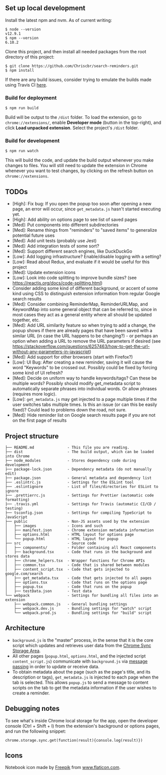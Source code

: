 ## Set up local development

Install the latest npm and nvm. As of current writing:
```
$ node --version
v12.9.1
$ npm --version
6.10.2
```

Clone this project, and then install all needed packages from the root directory of this project: 
```
$ git clone https://github.com/Chriscbr/search-reminders.git
$ npm install
```

If there are any build issues, consider trying to emulate the builds made using
Travis CI [here](https://travis-ci.org/Chriscbr/search-reminders/builds/).

### Build for deployment

```
$ npm run build
```
Build will be output to the `/dist` folder. To load the extension, go to
`chrome://extensions/`, enable **Developer mode** (button in the top-right), and
click **Load unpacked extension**. Select the project's `/dist` folder.

### Build for development

```
$ npm run watch
```
This will build the code, and update the build output whenever you make changes
to files. You will still need to update the extension in Chrome whenever you
want to test changes, by clicking on the refresh button on
`chrome://extensions`.


## TODOs
- [High]: Fix bug: If you open the popup too soon after opening a new page,
an error will occur, since `get_metadata.js` hasn't started executing yet.
- [High]: Add ability on options page to see list of saved pages
- [Med]: Put components into different subdirectories
- [Med]: Rename things from "reminders" to "saved items" to generalize potential
future uses
- [Med]: Add unit tests (probably use Jest)
- [Med]: Add integration tests of some sort?
- [Med]: Support different search engines, like DuckDuckGo
- [Low]: Add logging infrastructure? Enable/disable logging with a setting?
- [Low]: Read about Redux, and evaluate if it would be useful for this project
- [Med]: Update extension icons
- [Low]: Look into code splitting to improve bundle sizes?
(see https://reactjs.org/docs/code-splitting.html)
- Consider adding some kind of different background, or accent of some kind
using CSS to distinguish extension information from regular Google search
results
- [Med]: Consider combining ReminderMap, ReminderURLMap, and KeywordMap into
some general object that can be referred to, since in most cases they act as a
general entity where all should be updated together, etc.
- [Med]: Add URL similarity feature so when trying to add a change, the popup
shows if there are already pages that have been saved with a similar URL
(in case the URL happens to be changing?) - or perhaps an option when adding
a URL to remove the URL parameters if desired
(see https://stackoverflow.com/questions/6257463/how-to-get-the-url-without-any-parameters-in-javascript)
- [Med]: Add support for other browsers (start with Firefox?)
- [Low]: UI Bug: After creating a new reminder, saving it will cause the word
"Keywords" to be crossed out. Possibly could be fixed by forcing some kind of
UI refresh?
- [Med]: Decide on uniform way to handle keywords/tags? Can these be multiple
words? Possibly should modify get_metadata script to automatically separate
phrases into individual words. Or allow phrases (requires more logic).
- [Low]: `get_metadata.js` may get injected to a page multiple times if the user
switches tabs multiple times. Is this an issue (or can this be easily fixed)?
Could lead to problems down the road, not sure.
- [Med]: Hide reminder list on Google search results page if you are not
on the first page of results

## Project structure

```
├── README.md               - This file you are reading.
├── dist                    - The build output, which can be loaded into Chrome
├── node_modules            - Stores dependency code during development
├── package-lock.json       - Dependency metadata (do not manually edit)
├── package.json            - General metadata and dependency list
├── .eslintrc.js            - Settings for the ESLint tool
├── .eslintignore           - List of files/directories for ESLint to ignore
├── .prettierrc.js          - Settings for Prettier (automatic code formatting)
├── .travis.yml             - Settings for Travis (automatic CI/CD / testing)
├── tsconfig.json           - Settings for compiling TypeScript to JavaScript
├── public                  - Non-JS assets used by the extension
│   ├── images              - Icons and such
│   ├── manifest.json       - Chrome extension metadata information
│   ├── options.html        - HTML layout for options page
│   └── popup.html          - HTML layout for popup
├── src                     - Source code
│   ├── components/         - Folder containing all React components
│   ├── background.tsx      - Code that runs in the background and stores data
│   ├── chrome_helpers.tsx  - Wrapper functions for Chrome APIs
│   ├── common.tsx          - Code that is shared between modules
│   ├── content_script.tsx  - Code that gets injected to google.com/search
│   ├── get_metadata.tsx    - Code that gets injected to all pages
│   ├── options.tsx         - Code that runs on the options page
│   ├── popup.tsx           - Code that runs on the popup
│   ├── testData.json       - Test data
└── webpack                 - Settings for bundling all files into an extension
    ├── webpack.common.js   - General bundling settings
    ├── webpack.dev.js      - Bundling settings for "watch" script
    └── webpack.prod.js     - Bundling settings for "build" script
```

## Architecture
- `background.js` is the "master" process, in the sense that it is the core
script which updates and retrieves user data from the
[Chrome Sync Storage Area](https://developer.chrome.com/extensions/storage).
- All other pages (`popup.html`, `options.html`, and the injected script
`content_script.js`) communicate with `background.js` via
[message passing](https://developer.chrome.com/extensions/messaging) in order
to update or receive data.
- To obtain metadata about the page (such as the page's title, and its
description or tags), `get_metadata.js` is injected to each page when the
tab is selected. This allows `popup.js` to send a message to content scripts
on the tab to get the metadata information if the user wishes to create a
reminder.

## Debugging notes
To see what's inside Chrome local storage for the app, open the developer
console (Ctrl + Shift + I) from the extension's background or options pages,
and run the following snippet:

```
chrome.storage.sync.get(function(result){console.log(result)})
```

## Icons

Notebook icon made by <a href="https://www.flaticon.com/authors/freepik" title="Freepik">Freepik</a> from <a href="https://www.flaticon.com/" title="Flaticon">www.flaticon.com</a>.
